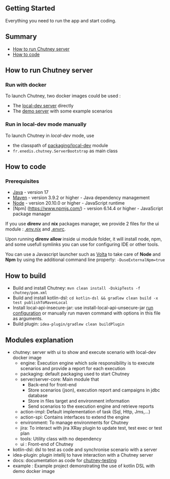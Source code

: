 <!--
  ~ SPDX-FileCopyrightText: 2017-2024 Enedis
  ~
  ~ SPDX-License-Identifier: Apache-2.0
  ~
  -->

## Getting Started

Everything you need to run the app and start coding.

## Summary

* [How to run Chutney server](#use)
* [How to code](#code)

## <a name="use"></a> How to run Chutney server

### Run with docker
To launch Chutney, two docker images could be used :
* The [local-dev server](chutney/.docker) directly
* The [demo server](example/.docker) with some example scenarios

### Run in local-dev mode manually
To launch Chutney in _local-dev_ mode, use
* the classpath of [packaging/local-dev](chutney/packaging/local-dev) module
* `fr.enedis.chutney.ServerBootstrap` as main class

## <a name="code"></a> How to code

### Prerequisites

* [Java](https://adoptium.net/fr/temurin/releases/?package=jdk&version=17) - version 17
* [Maven](https://maven.apache.org/) - version 3.9.2 or higher - Java dependency management
* [Node](https://nodejs.org/en/) - version 20.10.0 or higher - JavaScript runtime
* [Npm] (https://www.npmjs.com/) - version 6.14.4 or higher - JavaScript package manager

If you use **direnv** and **nix** packages manager, we provide 2 files for the ui module : [.env.nix](../.env.nix) and [.envrc](../.envrc).

Upon running **direnv allow** inside ui module folder, it will install node, npm, and some usefull symlinks you can use for configuring IDE or other tools.

You can use a Javascript launcher such as [Volta](https://volta.sh/) to take care of **Node** and **Npm** by using the additional command line property: `-DuseExternalNpm=true`

## How to build

* Build and install Chutney: `mvn clean install -DskipTests -f chutney/pom.xml`
* Build and install kotlin-dsl: `cd kotlin-dsl && gradlew clean build -x test publishToMavenLocal`
* Install local-api-insecure-jar: use install-local-api-unsecure-jar [run configuration](https://github.com/Enedis-OSS/chutney/blob/main/.idea/runConfigurations/install_local_api_unsecure_jar.xml) or manually run maven command with options in this file as arguments.
* Build plugin: `idea-plugin/gradlew clean buildPlugin`

## Modules explanation

* chutney: server with ui to show and execute scenario with local-dev docker image
  * engine: Execution engine which sole responsibility is to execute scenarios and provide a report for each execution
  * packaging: default packaging used to start Chutney
  * server/server-core: Main module that
    * Back-end for front-end
    * Store scenarios (json), execution report and campaigns in jdbc database
    * Store in files target and environment information
    * Send scenarios to the execution engine and retrieve reports
  * action-impl: Default implementation of task (Sql, Http, Jms,...)
  * action-spi: Contains interfaces to extend the engine
  * environment: To manage environments for Chutney
  * jira: To interact with jira XRay plugin to update test, test exec or test plan
  * tools: Utility class with no dependency
  * ui : Front-end of Chutney
* kotlin-dsl: dsl to test as code and synchronise scenario with a server
* idea-plugin: plugin intellij to have interaction with a Chutney server
* docs: documentation as code for [chutney-testing](https://www.chutney-testing.com)
* example : Example project demonstrating the use of kotlin DSL with demo docker image
